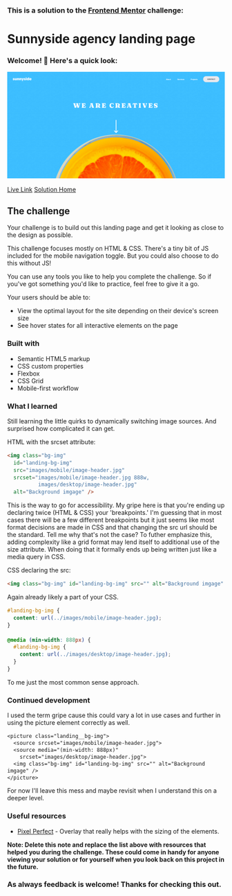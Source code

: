 ### This is a solution to the [Frontend Mentor](https://www.frontendmentor.io/home) challenge:

# Sunnyside agency landing page

### Welcome! 👋 Here's a quick look:

![My solution](./design/FrontendMentorSunnysideagency%20landingpage.png)

[Live Link](https://neenreva.github.io/sunnyside-agency-landing-page-main/) [Solution Home](https://www.frontendmentor.io/challenges/sunnyside-agency-landing-page-7yVs3B6ef/hub/sunnyside-agency-landing-page-Rb9Mhsibh)

## The challenge

Your challenge is to build out this landing page and get it looking as close to the design as possible.

This challenge focuses mostly on HTML & CSS. There's a tiny bit of JS included for the mobile navigation toggle. But you could also choose to do this without JS!

You can use any tools you like to help you complete the challenge. So if you've got something you'd like to practice, feel free to give it a go.

Your users should be able to:

- View the optimal layout for the site depending on their device's screen size
- See hover states for all interactive elements on the page

### Built with

- Semantic HTML5 markup
- CSS custom properties
- Flexbox
- CSS Grid
- Mobile-first workflow

### What I learned

Still learning the little quirks to dynamically switching image sources. And surprised how complicated it can get.

HTML with the srcset attribute: 

```html
<img class="bg-img" 
  id="landing-bg-img" 
  src="images/mobile/image-header.jpg" 
  srcset="images/mobile/image-header.jpg 888w, 
          images/desktop/image-header.jpg" 
  alt="Background imgage" />
```

This is the way to go for accessibility. My gripe here is that you're ending up declaring twice (HTML & CSS) your 'breakpoints.' I'm guessing that in most cases there will be a few different breakpoints but it just seems like most format decisions are made in CSS and that changing the src url should be the standard. Tell me why that's not the case? To futher emphasize this, adding complexity like a grid format may lend itself to additional use of the size attribute. When doing that it formally ends up being written just like a media query in CSS.



CSS declaring the src: 

```html
<img class="bg-img" id="landing-bg-img" src="" alt="Background imgage" />
```

Again already likely a part of your CSS.

```css
#landing-bg-img {
  content: url(../images/mobile/image-header.jpg);
}

@media (min-width: 888px) {
  #landing-bg-img {
    content: url(../images/desktop/image-header.jpg);
  }
}
```

To me just the most common sense approach.

### Continued development

I used the term gripe cause this could vary a lot in use cases and further in using the picture element correctly as well.

```
<picture class="landing__bg-img">
  <source srcset="images/mobile/image-header.jpg">
  <source media="(min-width: 888px)"
    srcset="images/desktop/image-header.jpg">
  <img class="bg-img" id="landing-bg-img" src="" alt="Background imgage" />
</picture>
```

For now I'll leave this mess and maybe revisit when I understand this on a deeper level.

### Useful resources

- [Pixel Perfect](https://www.welldonecode.com/perfectpixel/) - Overlay that really helps with the sizing of the elements.

**Note: Delete this note and replace the list above with resources that helped you during the challenge. These could come in handy for anyone viewing your solution or for yourself when you look back on this project in the future.**

### As always feedback is welcome! Thanks for checking this out.
